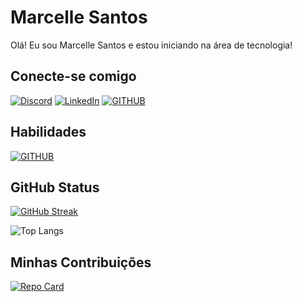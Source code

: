 # Marcelle Santos
Olá! Eu sou Marcelle Santos e estou iniciando na área de tecnologia!
## Conecte-se comigo
[![Discord](https://img.shields.io/badge/Discord-C71585?style=for-the-badge&logo=discord)](https://www.discord.com/in/marcelle_evelyn/)
[![LinkedIn](https://img.shields.io/badge/LinkedIn-C71585?style=for-the-badge&logo=linkedin&logoColor=0E76A8)](https://www.linkedin.com/in/SEUUSERNAME/)
[![GITHUB](https://img.shields.io/badge/GITHUB-C71585?style=for-the-badge&logo=GITHUB)](https://www.github.com/in/Marcelleevelyn/)


## Habilidades
[![GITHUB](https://img.shields.io/badge/GITHUB-C71585?style=for-the-badge&logo=GITHUB)](https://www.github.com/in/Marcelleevelyn/)

## GitHub Status
[![GitHub Streak](https://streak-stats.demolab.com/?user=Marcelleevelyn&theme=bear&background=000&border=30A3DC&dates=FFF)](https://git.io/streak-stats)

![Top Langs](https://github-readme-stats-git-masterrstaa-rickstaa.vercel.app/api/top-langs/?username=Marcelleevelyn&bg_color=000&border_color=30A3DC&text_color=FFF)

## Minhas Contribuições
[![Repo Card](https://github-readme-stats.vercel.app/api/pin/?username=Marcelleevelyn&repo=dio-lab-open-source&bg_color=000&border_color=30A3DC&show_icons=true&icon_color=30A3DC&title_color=C71585&text_color=FFF)](https://github.com/Marcelleevelyn/dio-lab-open-source)
